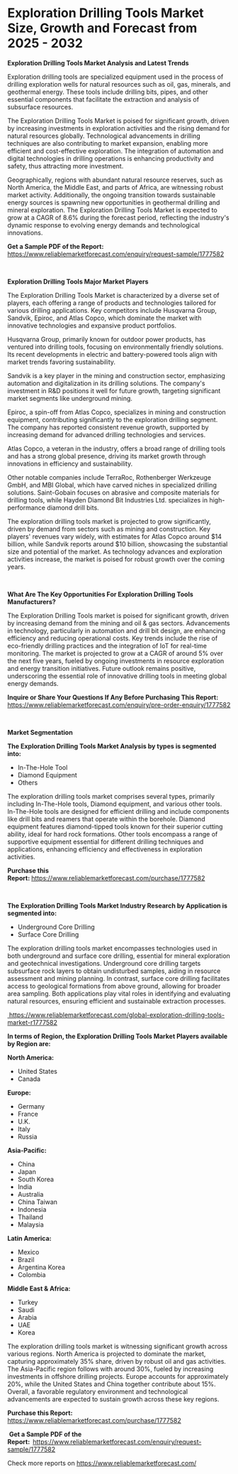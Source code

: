 <p><h1>Exploration Drilling Tools Market Size, Growth and Forecast from 2025 - 2032</h1></p><p><strong>Exploration Drilling Tools Market Analysis and Latest Trends</strong></p>
<p><p>Exploration drilling tools are specialized equipment used in the process of drilling exploration wells for natural resources such as oil, gas, minerals, and geothermal energy. These tools include drilling bits, pipes, and other essential components that facilitate the extraction and analysis of subsurface resources.</p><p>The Exploration Drilling Tools Market is poised for significant growth, driven by increasing investments in exploration activities and the rising demand for natural resources globally. Technological advancements in drilling techniques are also contributing to market expansion, enabling more efficient and cost-effective exploration. The integration of automation and digital technologies in drilling operations is enhancing productivity and safety, thus attracting more investment.</p><p>Geographically, regions with abundant natural resource reserves, such as North America, the Middle East, and parts of Africa, are witnessing robust market activity. Additionally, the ongoing transition towards sustainable energy sources is spawning new opportunities in geothermal drilling and mineral exploration. The Exploration Drilling Tools Market is expected to grow at a CAGR of 8.6% during the forecast period, reflecting the industry's dynamic response to evolving energy demands and technological innovations.</p></p>
<p><strong>Get a Sample PDF of the Report:&nbsp;</strong> <a href="https://www.reliablemarketforecast.com/enquiry/request-sample/1777582?utm_campaign=2483&utm_medium=2&utm_source=Github&utm_content=ia&utm_term=27022025&utm_id=exploration-drilling-tools">https://www.reliablemarketforecast.com/enquiry/request-sample/1777582</a></p>
<p>&nbsp;</p>
<p><strong>Exploration Drilling Tools Major Market Players</strong></p>
<p><p>The Exploration Drilling Tools Market is characterized by a diverse set of players, each offering a range of products and technologies tailored for various drilling applications. Key competitors include Husqvarna Group, Sandvik, Epiroc, and Atlas Copco, which dominate the market with innovative technologies and expansive product portfolios.</p><p>Husqvarna Group, primarily known for outdoor power products, has ventured into drilling tools, focusing on environmentally friendly solutions. Its recent developments in electric and battery-powered tools align with market trends favoring sustainability.</p><p>Sandvik is a key player in the mining and construction sector, emphasizing automation and digitalization in its drilling solutions. The company's investment in R&D positions it well for future growth, targeting significant market segments like underground mining.</p><p>Epiroc, a spin-off from Atlas Copco, specializes in mining and construction equipment, contributing significantly to the exploration drilling segment. The company has reported consistent revenue growth, supported by increasing demand for advanced drilling technologies and services.</p><p>Atlas Copco, a veteran in the industry, offers a broad range of drilling tools and has a strong global presence, driving its market growth through innovations in efficiency and sustainability. </p><p>Other notable companies include TerraRoc, Rothenberger Werkzeuge GmbH, and MBI Global, which have carved niches in specialized drilling solutions. Saint-Gobain focuses on abrasive and composite materials for drilling tools, while Hayden Diamond Bit Industries Ltd. specializes in high-performance diamond drill bits.</p><p>The exploration drilling tools market is projected to grow significantly, driven by demand from sectors such as mining and construction. Key players' revenues vary widely, with estimates for Atlas Copco around $14 billion, while Sandvik reports around $10 billion, showcasing the substantial size and potential of the market. As technology advances and exploration activities increase, the market is poised for robust growth over the coming years.</p></p>
<p>&nbsp;</p>
<p><strong>What Are The Key Opportunities For Exploration Drilling Tools Manufacturers?</strong></p>
<p><p>The Exploration Drilling Tools market is poised for significant growth, driven by increasing demand from the mining and oil & gas sectors. Advancements in technology, particularly in automation and drill bit design, are enhancing efficiency and reducing operational costs. Key trends include the rise of eco-friendly drilling practices and the integration of IoT for real-time monitoring. The market is projected to grow at a CAGR of around 5% over the next five years, fueled by ongoing investments in resource exploration and energy transition initiatives. Future outlook remains positive, underscoring the essential role of innovative drilling tools in meeting global energy demands.</p></p>
<p><strong>Inquire or Share Your Questions If Any Before Purchasing This Report:</strong> <a href="https://www.reliablemarketforecast.com/enquiry/pre-order-enquiry/1777582?utm_campaign=2483&utm_medium=2&utm_source=Github&utm_content=ia&utm_term=27022025&utm_id=exploration-drilling-tools">https://www.reliablemarketforecast.com/enquiry/pre-order-enquiry/1777582</a></p>
<p>&nbsp;</p>
<p><strong>Market Segmentation</strong></p>
<p><strong>The Exploration Drilling Tools Market Analysis by types is segmented into:</strong></p>
<p><ul><li>In-The-Hole Tool</li><li>Diamond Equipment</li><li>Others</li></ul></p>
<p><p>The exploration drilling tools market comprises several types, primarily including In-The-Hole tools, Diamond equipment, and various other tools. In-The-Hole tools are designed for efficient drilling and include components like drill bits and reamers that operate within the borehole. Diamond equipment features diamond-tipped tools known for their superior cutting ability, ideal for hard rock formations. Other tools encompass a range of supportive equipment essential for different drilling techniques and applications, enhancing efficiency and effectiveness in exploration activities.</p></p>
<p><strong>Purchase this Report:&nbsp;</strong><a href="https://www.reliablemarketforecast.com/purchase/1777582?utm_campaign=2483&utm_medium=2&utm_source=Github&utm_content=ia&utm_term=27022025&utm_id=exploration-drilling-tools">https://www.reliablemarketforecast.com/purchase/1777582</a></p>
<p>&nbsp;</p>
<p><strong>The Exploration Drilling Tools Market Industry Research by Application is segmented into:</strong></p>
<p><ul><li>Underground Core Drilling</li><li>Surface Core Drilling</li></ul></p>
<p><p>The exploration drilling tools market encompasses technologies used in both underground and surface core drilling, essential for mineral exploration and geotechnical investigations. Underground core drilling targets subsurface rock layers to obtain undisturbed samples, aiding in resource assessment and mining planning. In contrast, surface core drilling facilitates access to geological formations from above ground, allowing for broader area sampling. Both applications play vital roles in identifying and evaluating natural resources, ensuring efficient and sustainable extraction processes.</p></p>
<p><a href="https://www.reliablemarketforecast.com/global-exploration-drilling-tools-market-r1777582?utm_campaign=2483&utm_medium=2&utm_source=Github&utm_content=ia&utm_term=27022025&utm_id=exploration-drilling-tools">&nbsp;https://www.reliablemarketforecast.com/global-exploration-drilling-tools-market-r1777582</a></p>
<p><strong>In terms of Region, the Exploration Drilling Tools Market Players available by Region are:</strong></p>
<p>
    <p> <strong> North America: </strong>
        <ul>
            <li>United States</li>
            <li>Canada</li>
        </ul>
        </p> 
    <p> <strong> Europe: </strong>
        <ul>
            <li>Germany</li>
            <li>France</li>
            <li>U.K.</li>
            <li>Italy</li>
            <li>Russia</li>
        </ul>
        </p> 
    <p> <strong> Asia-Pacific: </strong>
        <ul>
            <li>China</li>
            <li>Japan</li>
            <li>South Korea</li>
            <li>India</li>
            <li>Australia</li>
            <li>China Taiwan</li>
            <li>Indonesia</li>
            <li>Thailand</li>
            <li>Malaysia</li>
        </ul>
        </p> 
    <p> <strong> Latin America: </strong>
        <ul>
            <li>Mexico</li>
            <li>Brazil</li>
            <li>Argentina Korea</li>
            <li>Colombia</li>
        </ul>
        </p> 
    <p> <strong> Middle East & Africa: </strong>
        <ul>
            <li>Turkey</li>
            <li>Saudi</li>
            <li>Arabia</li>
            <li>UAE</li>
            <li>Korea</li>
        </ul>
    </p>
    </p>
<p><p>The exploration drilling tools market is witnessing significant growth across various regions. North America is projected to dominate the market, capturing approximately 35% share, driven by robust oil and gas activities. The Asia-Pacific region follows with around 30%, fueled by increasing investments in offshore drilling projects. Europe accounts for approximately 20%, while the United States and China together contribute about 15%. Overall, a favorable regulatory environment and technological advancements are expected to sustain growth across these key regions.</p></p>
<p><strong>Purchase this Report: </strong><a href="https://www.reliablemarketforecast.com/purchase/1777582?utm_campaign=2483&utm_medium=2&utm_source=Github&utm_content=ia&utm_term=27022025&utm_id=exploration-drilling-tools">https://www.reliablemarketforecast.com/purchase/1777582</a></p>
<p>&nbsp;<strong>Get a Sample PDF of the Report:&nbsp;&nbsp;</strong><a href="https://www.reliablemarketforecast.com/enquiry/request-sample/1777582?utm_campaign=2483&utm_medium=2&utm_source=Github&utm_content=ia&utm_term=27022025&utm_id=exploration-drilling-tools">https://www.reliablemarketforecast.com/enquiry/request-sample/1777582</a></p>
<p><strong></strong></p>
<p>Check more reports on <a href="https://www.reliablemarketforecast.com/?utm_campaign=2483&utm_medium=2&utm_source=Github&utm_content=ia&utm_term=27022025&utm_id=exploration-drilling-tools">https://www.reliablemarketforecast.com/</a></p>